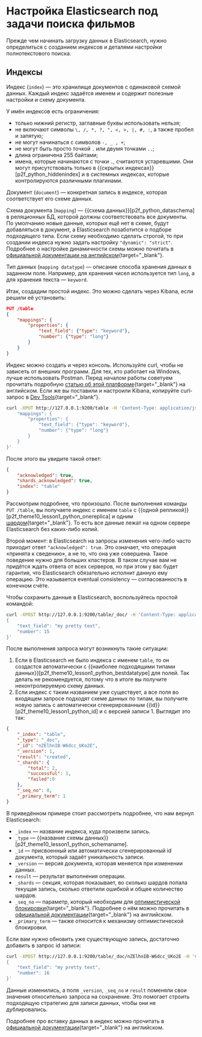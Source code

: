 # Настройка Elasticsearch под задачи поиска фильмов

Прежде чем начинать загрузку данных в Elasticsearch, нужно определиться с созданием индексов и деталями настройки полнотекстового поиска.

## Индексы

Индекс (`index`) — это хранилище документов с одинаковой схемой данных. Каждый индекс задаётся именем и содержит полезные настройки и схему документа.

У имён индексов есть ограничения:

- только нижний регистр, заглавные буквы использовать нельзя;
- не включают символы `\, /, *, ?, ", <, >, |, #, :`, а также пробел и запятую;
- не могут начинаться с символов `-, _ , +`;
- не могут быть просто точкой `.` или двумя точками `..`;
- длина ограничена 255 байтами;
- имена, которые начинаются с точки `.`, считаются устаревшими. Они могут присутствовать только в {{скрытых индексах}}[p2f_python_hiddenindex] и в системных индексах, которые контролируются различными плагинами.

Документ (`document`) — конкретная запись в индексе, которая соответствует его схеме данных.

Схема документа (`mapping`) — {{схема данных}}[p2f_python_dataschema] в реляционных БД, которой должны соответствовать все документы. По умолчанию новые данные, которых ещё нет в схеме, будут добавляться в документ, а Elasticsearch позаботится о подборе подходящего типа. Если схему необходимо сделать строгой, то при создании индекса нужно задать настройку `"dynamic": "strict"`. Подробнее о настройке динамичности схемы можно почитать в [официальной документации на английском](https://www.elastic.co/guide/en/elasticsearch/reference/current/dynamic.html){target="_blank"}.

Тип данных (`mapping datatype`) — описание способа хранения данных в заданном поле. Например, для хранения чисел используется тип `long`, а для хранения текста — `keyword`.

Итак, создадим простой индекс. Это можно сделать через Kibana, если решили её установить:

```json
PUT /table
{
	"mappings": {
		"properties": {
			"text_field": {"type": "keyword"},
			"number": {"type": "long"}
		}
	}
}
```

Индекс можно создать и через консоль. Используйте curl, чтобы не зависеть от внешних программ. Для тех, кто работает на Windows, лучше использовать Postman. Перед началом работы советуем прочитать подробную [статью об этой платформе](https://dev.to/stephencweiss/how-to-test-your-api-using-curl-postman-382c){target="_blank"} на английском. Если же вы поставили и настроили Kibana, копируйте curl-запрос в [Dev Tools](https://www.elastic.co/guide/en/kibana/current/console-kibana.html){target="_blank"}.

```bash
curl -XPUT http://127.0.0.1:9200/table -H 'Content-Type: application/json' -d '{
	"mappings": {
		"properties": {
			"text_field": {"type": "keyword"},
			"number": {"type": "long"}
		}
	}
}'
```

После этого вы увидите такой ответ:

```json
{
	"acknowledged": true,
	"shards_acknowledged": true,
	"index": "table"
}
```

Рассмотрим подробнее, что произошло. После выполнения команды `PUT /table`, вы получаете индекс с именем `table` с {{одной репликой}}[p2f_theme10_lesson1_python_onereplica] и одним [шардом](https://ru.bmstu.wiki/Шардирование_баз_данных#:~:text=Шардирование20горизонтальное20партиционирование20—20это,серверах20базы20данных2C20при20этом){target="_blank"}. То есть все данные лежат на одном сервере Elasticsearch без каких-либо копий.

Второй момент: в Elasticsearch на запросы изменения чего-либо часто приходит ответ `"acknowledged": true`. Это означает, что операция «принята к сведению», а не то, что она уже совершена. Такое поведение нужно для больших кластеров. В таком случае вам не придётся ждать ответа от всех серверов, но при этом у вас будет гарантия, что Elasticsearch обязательно исполнит данную ему операцию. Это называется eventual consistency — согласованность в конечном счёте.

Чтобы сохранить данные в Elasticsearch, воспользуйтесь простой командой:

```bash
curl -XPOST http://127.0.0.1:9200/table/_doc/ -H 'Content-Type: application/json' -d'
{
	"text_field": "my pretty text",
	"number": 15
}'
```

После выполнения запроса могут возникнуть такие ситуации:

1. Если в Elasticsearch не было индекса с именем `table`, то он создастся автоматически с {{наиболее подходящими типами данных}}[p2f_theme10_lesson1_python_bestdatatype] для полей. Так делать не рекомендуется, потому что в итоге вы получите неконтролируемую схему данных.
2. Если индекс с таким названием уже существует, а все поля во входящем запросе подходят схеме данных по типам, вы получите новую запись с автоматически сгенерированным {{id}}[p2f_theme10_lesson1_python_id] и с версией записи 1. Выглядит это так:

```json
{
	"_index": "table",
	"_type": "_doc",
	"_id": "nZElhnIB-W6dcc_UKo2E",
	"_version": 1,
	"result": "created",
	"_shards": {
		"total": 2,
		"successful": 1,
		"failed":0
	},
	"_seq_no": 0,
	"_primary_term": 1
}
```

В приведённом примере стоит рассмотреть подробнее, что нам вернул Elasticsearch:

- `_index` — название индекса, куда произвели запись.
- `_type` — {{название схемы данных}}[p2f_theme10_lesson1_python_schemaname].
- `_id` — присвоенный или автоматически сгенерированный id документа, который задаёт уникальность записи.
- `_version` — версия документа, которая меняется при изменении данных.
- `result` — результат выполнения операции.
- `_shards` — секция, которая показывает, во сколько шардов попала текущая запись, сколько ответили ошибкой и общее количество шардов.
- `_seq_no` *—* параметр, который необходим для [оптимистической блокировки](https://en.wikipedia.org/wiki/Optimistic_concurrency_control){target="_blank"}. Подробнее о нём можно прочитать в [официальной документации](https://www.elastic.co/guide/en/elasticsearch/reference/master/optimistic-concurrency-control.html){target="_blank"} на английском.
- `_primary_term` — также относится к механизму оптимистической блокировки.

Если вам нужно обновить уже существующую запись, достаточно добавить в запрос id записи:

```bash
curl -XPOST http://127.0.0.1:9200/table/_doc/nZElhnIB-W6dcc_UKo2E -H 'Content-Type: application/json' -d'
{
	"text_field": "my pretty text",
	"number": 16
}'
```

Данные изменились, а поля `_version`, `_seq_no` и `result` поменяли свои значения относительно запроса на сохранение. Это помогает строить подходящую стратегию для записи данных, чтобы они не дублировались.

Подробнее про вставку данных в индекс можно прочитать в [официальной документации](https://www.elastic.co/guide/en/elasticsearch/reference/current/docs-index_.html){target="_blank"} на английском.